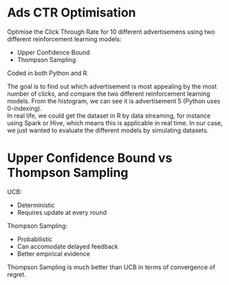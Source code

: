 # Ads CTR Optimisation
Optimise the Click Through Rate for 10 different advertisemens using two different reinforcement learning models: 
* Upper Confidence Bound
* Thompson Sampling  

Coded in both Python and R. <br/>


The goal is to find out which advertisement is most appealing by the most number of clicks, and compare the two different reinforcement learning models. From the histogram, we can see it is advertisement 5 (Python uses 0-indexing).  
In real life, we could get the dataset in R by data streaming, for instance using Spark or Hive, which means this is applicable in real time. In our case, we just wanted to evaluate the different models by simulating datasets.

# Upper Confidence Bound vs Thompson Sampling
UCB:
* Deterministic
* Requires update at every round

Thompson Sampling:
* Probabilistic
* Can accomodate delayed feedback
* Better empirical evidence

Thompson Sampling is much better than UCB in terms of convergence of regret.
